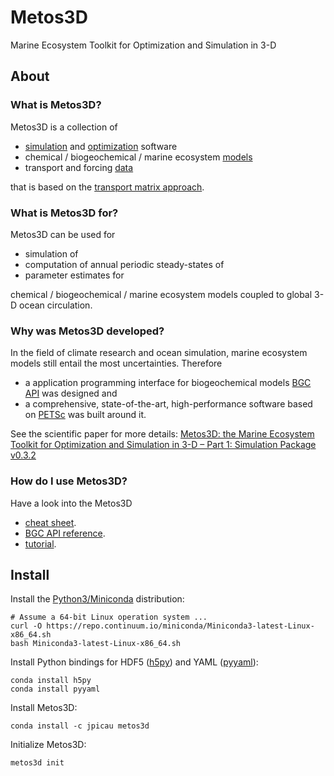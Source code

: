 # Metos3D

 Marine Ecosystem Toolkit for Optimization and Simulation in 3-D

## About

### What is Metos3D?

Metos3D is a collection of

- [simulation](https://github.com/metos3d/simpack/) and [optimization](https://github.com/metos3d/optpack/) software
- chemical / biogeochemical / marine ecosystem [models](https://github.com/metos3d/model/)
- transport and forcing [data](https://github.com/metos3d/data/)

that is based on the [transport matrix approach](https://github.com/samarkhatiwala/tmm).

### What is Metos3D for?

Metos3D can be used for

- simulation of
- computation of annual periodic steady-states of
- parameter estimates for

chemical / biogeochemical / marine ecosystem models coupled to global 3-D ocean circulation.

### Why was Metos3D developed?

In the field of climate research and ocean simulation, marine ecosystem models still entail the most uncertainties.
Therefore

- a application programming interface for biogeochemical models [BGC API](https://jpicau.github.io/metos3d/metos3d-reference.html) was designed and
- a comprehensive, state-of-the-art, high-performance software based on [PETSc](https://www.mcs.anl.gov/petsc/index.html) was built around it.

See the scientific paper for more details:
[Metos3D: the Marine Ecosystem Toolkit for Optimization and Simulation in 3-D – Part 1: Simulation Package v0.3.2](https://www.geosci-model-dev.net/9/3729/2016/)

### How do I use Metos3D?

Have a look into the Metos3D

 - [cheat sheet](https://jpicau.github.io/metos3d/metos3d-cheat-sheet.html).
 - [BGC API reference](https://jpicau.github.io/metos3d/metos3d-reference.html).
 - [tutorial](https://jpicau.github.io/metos3d/metos3d-tutorial.html).

## Install

Install the [Python3/Miniconda](https://conda.io/miniconda.html) distribution:

```
# Assume a 64-bit Linux operation system ...
curl -O https://repo.continuum.io/miniconda/Miniconda3-latest-Linux-x86_64.sh
bash Miniconda3-latest-Linux-x86_64.sh
```

Install Python bindings for HDF5 ([h5py](https://www.h5py.org/)) and YAML ([pyyaml](https://pyyaml.org/)):

```
conda install h5py
conda install pyyaml
```

Install Metos3D:

```
conda install -c jpicau metos3d
```

Initialize Metos3D:

```
metos3d init
```


